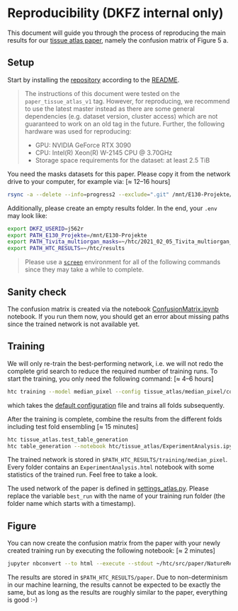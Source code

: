 # Reproducibility (DKFZ internal only)
This document will guide you through the process of reproducing the main results for our [tissue atlas paper](https://doi.org/10.1038/s41598-022-15040-w), namely the confusion matrix of Figure 5 a.

## Setup
Start by installing the [repository](https://git.dkfz.de/imsy/issi/htc) according to the [README](../../README.md).
> The instructions of this document were tested on the `paper_tissue_atlas_v1` tag. However, for reproducing, we recommend to use the latest master instead as there are some general dependencies (e.g. dataset version, cluster access) which are not guaranteed to work on an old tag in the future. Further, the following hardware was used for reproducing:
>* GPU: NVIDIA GeForce RTX 3090
>* CPU: Intel(R) Xeon(R) W-2145 CPU @ 3.70GHz
>* Storage space requirements for the dataset: at least 2.5 TiB

You need the masks datasets for this paper. Please copy it from the network drive to your computer, for example via: [≈ 12–16 hours]
```bash
rsync -a --delete --info=progress2 --exclude=".git" /mnt/E130-Projekte/Biophotonics/Data/2021_02_05_Tivita_multiorgan_masks/ ~/htc/2021_02_05_Tivita_multiorgan_masks/
```

Additionally, please create an empty results folder. In the end, your `.env` may look like:
```bash
export DKFZ_USERID=j562r
export PATH_E130_Projekte=/mnt/E130-Projekte
export PATH_Tivita_multiorgan_masks=~/htc/2021_02_05_Tivita_multiorgan_masks
export PATH_HTC_RESULTS=~/htc/results
```

> Please use a [`screen`](https://linuxize.com/post/how-to-use-linux-screen/) environment for all of the following commands since they may take a while to complete.

## Sanity check
The confusion matrix is created via the notebook [ConfusionMatrix.ipynb](./ConfusionMatrix.ipynb) notebook. If you run them now, you should get an error about missing paths since the trained network is not available yet.

## Training
We will only re-train the best-performing network, i.e. we will not redo the complete grid search to reduce the required number of training runs. To start the training, you only need the following command: [≈ 4–6 hours]
```bash
htc training --model median_pixel --config tissue_atlas/median_pixel/configs/default.json --test
```
which takes the [default configuration](../../htc/tissue_atlas/median_pixel/configs/default.json) file and trains all folds subsequently.

After the training is complete, combine the results from the different folds including test fold ensembling [≈ 15 minutes]
```bash
htc tissue_atlas.test_table_generation
htc table_generation --notebook htc/tissue_atlas/ExperimentAnalysis.ipynb
```

The trained network is stored in `$PATH_HTC_RESULTS/training/median_pixel`. Every folder contains an `ExperimentAnalysis.html` notebook with some statistics of the trained run. Feel free to take a look.

The used network of the paper is defined in [settings_atlas.py](../../htc/tissue_atlas/settings_atlas.py). Please replace the variable `best_run` with the name of your training run folder (the folder name which starts with a timestamp).

## Figure
You can now create the confusion matrix from the paper with your newly created training run by executing the following notebook: [≈ 2 minutes]
```bash
jupyter nbconvert --to html --execute --stdout ~/htc/src/paper/NatureReports2021/ConfusionMatrix.ipynb > /dev/null
```

The results are stored in `$PATH_HTC_RESULTS/paper`. Due to non-determinism in our machine learning, the results cannot be expected to be exactly the same, but as long as the results are roughly similar to the paper, everything is good :-)
